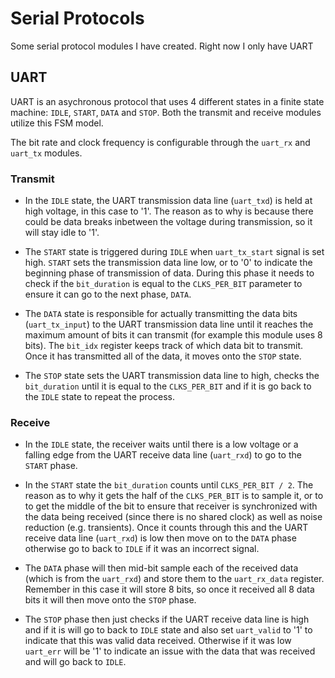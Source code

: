 # Serial Protocols

Some serial protocol modules I have created. Right now I only have UART

## UART

UART is an asychronous protocol that uses 4 different states in a finite state machine: `IDLE`, `START`, `DATA` and `STOP`. Both the transmit and receive modules utilize this FSM model. 

The bit rate and clock frequency is configurable through the `uart_rx` and `uart_tx` modules.

### Transmit

- In the `IDLE` state, the UART transmission data line (`uart_txd`) is held at high voltage, in this case to '1'. The reason as to why is because there could be data breaks inbetween the voltage during transmission, so it will stay idle to '1'.

- The `START` state is triggered during `IDLE` when `uart_tx_start` signal is set high. `START` sets the transmission data line low, or to '0' to indicate the beginning phase of transmission of data. During this phase it needs to check if the `bit_duration` is equal to the `CLKS_PER_BIT` parameter to ensure it can go to the next phase, `DATA`.

- The `DATA` state is responsible for actually transmitting the data bits (`uart_tx_input`) to the UART transmission data line until it reaches the maximum amount of bits it can transmit (for example this module uses 8 bits). The `bit_idx` register keeps track of which data bit to transmit. Once it has transmitted all of the data, it moves onto the `STOP` state.

- The `STOP` state sets the UART transmission data line to high, checks the `bit_duration` until it is equal to the `CLKS_PER_BIT` and if it is go back to the `IDLE` state to repeat the process.


### Receive

- In the `IDLE` state, the receiver waits until there is a low voltage or a falling edge from the UART receive data line (`uart_rxd`) to go to the `START` phase.

- In the `START` state the `bit_duration` counts until `CLKS_PER_BIT / 2`. The reason as to why it gets the half of the `CLKS_PER_BIT` is to sample it, or to to get the middle of the bit to ensure that receiver is synchronized with the data being received (since there is no shared clock) as well as noise reduction (e.g. transients). Once it counts through this and the UART receive data line (`uart_rxd`) is low then move on to the `DATA` phase otherwise go to back to `IDLE` if it was an incorrect signal.

- The `DATA` phase will then mid-bit sample each of the received data (which is from the `uart_rxd`) and store them to the `uart_rx_data` register. Remember in this case it will store 8 bits, so once it received all 8 data bits it will then move onto the `STOP` phase.

- The `STOP` phase then just checks if the UART receive data line is high and if it is will go to back to `IDLE` state and also set `uart_valid` to '1' to indicate that this was valid data received. Otherwise if it was low `uart_err` will be '1' to indicate an issue with the data that was received and will go back to `IDLE`.  
